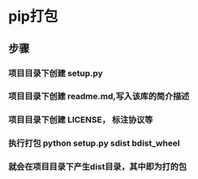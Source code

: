 # pip打包
## 步骤
### 项目目录下创建 setup.py  
### 项目目录下创建 readme.md,写入该库的简介描述
### 项目目录下创建 LICENSE， 标注协议等
### 执行打包 python setup.py sdist bdist_wheel
### 就会在项目目录下产生dist目录，其中即为打的包